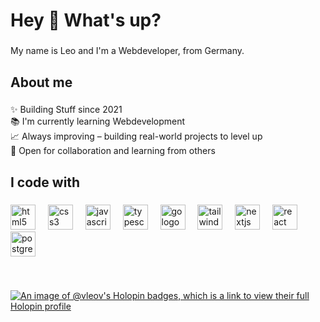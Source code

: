 <h1 align="left">Hey 👋 What's up?</h1>

###

<p align="left">My name is Leo and I'm a Webdeveloper, from Germany.</p>

###

<h2 align="left">About me</h2>

###

<p align="left">✨ Building Stuff since 2021<br>📚 I'm currently learning Webdevelopment<br>📈 Always improving – building real-world projects to level up<br>🤝 Open for collaboration and learning from others</p>

###

<h2 align="left">I code with</h2>

###

<div align="left">
  <img src="https://skillicons.dev/icons?i=html" height="40" alt="html5 logo"  />
  <img width="12" />
  <img src="https://skillicons.dev/icons?i=css" height="40" alt="css3 logo"  />
  <img width="12" />
  <img src="https://skillicons.dev/icons?i=js" height="40" alt="javascript logo"  />
  <img width="12" />
  <img src="https://skillicons.dev/icons?i=ts" height="40" alt="typescript logo"  />
  <img width="12" />
  <img src="https://skillicons.dev/icons?i=go" height="40" alt="go logo"  />
  <img width="12" />
  <img src="https://skillicons.dev/icons?i=tailwind" height="40" alt="tailwindcss logo"  />
  <img width="12" />
  <img src="https://skillicons.dev/icons?i=nextjs" height="40" alt="nextjs logo"  />
  <img width="12" />
  <img src="https://skillicons.dev/icons?i=react" height="40" alt="react logo"  />
  <img width="12" />
  <img src="https://skillicons.dev/icons?i=postgres" height="40" alt="postgresql logo"  />
</div>

###

<br clear="both">

[![An image of @vleov's Holopin badges, which is a link to view their full Holopin profile](https://holopin.me/vleov)](https://holopin.io/@vleov)

###

